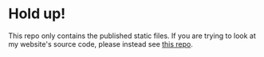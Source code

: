 # Hold up!

This repo only contains the published static files. If you are trying to look at my website's source code, please instead see [this repo](https://github.com/astralbijection/astrid.tech).
